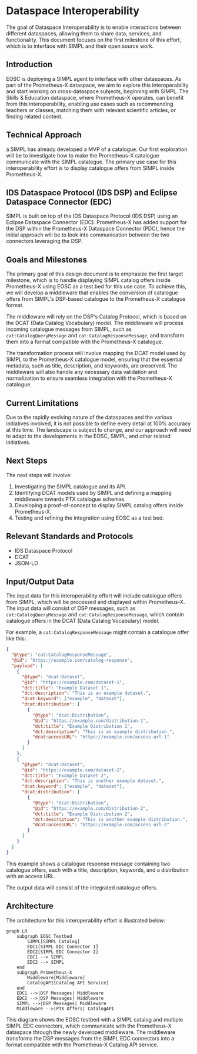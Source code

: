 # Dataspace Interoperability

The goal of Dataspace Interoperability is to enable interactions between different dataspaces, allowing them to share data, services, and functionality. This document focuses on the first milestone of this effort, which is to interface with SIMPL and their open source work.

## Introduction

EOSC is deploying a SIMPL agent to interface with other dataspaces. As part of the Prometheus-X dataspace, we aim to explore this interoperability and start working on cross-dataspace subjects, beginning with SIMPL. The Skills & Education dataspace, where Prometheus-X operates, can benefit from this interoperability, enabling use cases such as recommending teachers or classes, matching them with relevant scientific articles, or finding related content.

## Technical Approach
a
SIMPL has already developed a MVP of a catalogue. Our first exploration will be to investigate how to make the Prometheus-X catalogue communicate with the SIMPL catalogue. The primary use case for this interoperability effort is to display catalogue offers from SIMPL inside Prometheus-X.

## IDS Dataspace Protocol (IDS DSP) and Eclipse Dataspace Connector (EDC)

SIMPL is built on top of the IDS Dataspace Protocol (IDS DSP) using an Eclipse Dataspace Connector (EDC). Prometheus-X has added support for the DSP within the Prometheus-X Dataspace Connector (PDC), hence the initial approach will be to look into communication between the two connectors leveraging the DSP.

## Goals and Milestones

The primary goal of this design document is to emphasize the first target milestone, which is to handle displaying SIMPL catalog offers inside Prometheus-X using EOSC as a test bed for this use case. To achieve this, we will develop a middleware that enables the conversion of catalogue offers from SIMPL's DSP-based catalogue to the Prometheus-X catalogue format.

The middleware will rely on the DSP's Catalog Protocol, which is based on the DCAT (Data Catalog Vocabulary) model. The middleware will process incoming catalogue messages from SIMPL, such as `cat:CatalogQueryMessage` and `cat:CatalogResponseMessage`, and transform them into a format compatible with the Prometheus-X catalogue.

The transformation process will involve mapping the DCAT model used by SIMPL to the Prometheus-X catalogue model, ensuring that the essential metadata, such as title, description, and keywords, are preserved. The middleware will also handle any necessary data validation and normalization to ensure seamless integration with the Prometheus-X catalogue.

## Current Limitations

Due to the rapidly evolving nature of the dataspaces and the various initiatives involved, it is not possible to define every detail at 100% accuracy at this time. The landscape is subject to change, and our approach will need to adapt to the developments in the EOSC, SIMPL, and other related initiatives.

## Next Steps

The next steps will involve:

1. Investigating the SIMPL catalogue and its API.
2. Identifying DCAT models used by SIMPL and defining a mapping middleware towards PTX catalogue schemas.
3. Developing a proof-of-concept to display SIMPL catalog offers inside Prometheus-X.
4. Testing and refining the integration using EOSC as a test bed.

## Relevant Standards and Protocols

* IDS Dataspace Protocol
* DCAT
* JSON-LD

## Input/Output Data

The input data for this interoperability effort will include catalogue offers from SIMPL, which will be processed and displayed within Prometheus-X. The input data will consist of DSP messages, such as `cat:CatalogQueryMessage` and `cat:CatalogResponseMessage`, which contain catalogue offers in the DCAT (Data Catalog Vocabulary) model.

For example, a `cat:CatalogResponseMessage` might contain a catalogue offer like this:

```json
{
  "@type": "cat:CatalogResponseMessage",
  "@id": "https://example.com/catalog-response",
  "payload": [
    {
      "@type": "dcat:Dataset",
      "@id": "https://example.com/dataset-1",
      "dct:title": "Example Dataset 1",
      "dct:description": "This is an example dataset.",
      "dcat:keyword": ["example", "dataset"],
      "dcat:distribution": [
        {
          "@type": "dcat:Distribution",
          "@id": "https://example.com/distribution-1",
          "dct:title": "Example Distribution 1",
          "dct:description": "This is an example distribution.",
          "dcat:accessURL": "https://example.com/access-url-1"
        }
      ]
    },
    {
      "@type": "dcat:Dataset",
      "@id": "https://example.com/dataset-2",
      "dct:title": "Example Dataset 2",
      "dct:description": "This is another example dataset.",
      "dcat:keyword": ["example", "dataset"],
      "dcat:distribution": [
        {
          "@type": "dcat:Distribution",
          "@id": "https://example.com/distribution-2",
          "dct:title": "Example Distribution 2",
          "dct:description": "This is another example distribution.",
          "dcat:accessURL": "https://example.com/access-url-2"
        }
      ]
    }
  ]
}
```

This example shows a catalogue response message containing two catalogue offers, each with a title, description, keywords, and a distribution with an access URL.

The output data will consist of the integrated catalogue offers.

## Architecture

The architecture for this interoperability effort is illustrated below:

```mermaid
graph LR
    subgraph EOSC Testbed
        SIMPL[SIMPL Catalog]
        EDC1[SIMPL EDC Connector 1]
        EDC2[SIMPL EDC Connector 2]
        EDC1 --> SIMPL
        EDC2 --> SIMPL
    end
    subgraph Prometheus-X
        Middleware[Middleware]
        CatalogAPI[Catalog API Service]
    end
    EDC1 -->|DSP Messages| Middleware
    EDC2 -->|DSP Messages| Middleware
    SIMPL -->|DSP Messages| Middleware
    Middleware -->|PTX Offers| CatalogAPI
```

This diagram shows the EOSC testbed with a SIMPL catalog and multiple SIMPL EDC connectors, which communicate with the Prometheus-X dataspace through the newly developed middleware. The middleware transforms the DSP messages from the SIMPL EDC connectors into a format compatible with the Prometheus-X Catalog API service.
